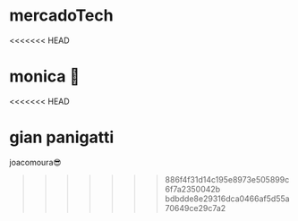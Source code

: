 # mercadoTech
<<<<<<< HEAD


monica :tiger2:
=======
<<<<<<< HEAD

gian panigatti 
=======
joacomoura:sunglasses: 
>>>>>>> 886f4f31d14c195e8973e505899c6f7a2350042b
>>>>>>> bdbdde8e29316dca0466af5d55a70649ce29c7a2
